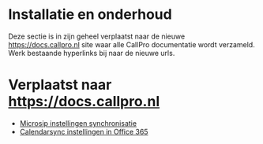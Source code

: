 # Installatie en onderhoud

Deze sectie is in zijn geheel verplaatst naar de nieuwe https://docs.callpro.nl site waar alle CallPro documentatie wordt verzameld. Werk bestaande hyperlinks bij naar de nieuwe urls.

# Verplaatst naar https://docs.callpro.nl
* [Microsip instellingen synchronisatie](https://docs.callpro.nl/install/scriptmodule/microsip-instellingen-synchronisatie/README.md)
* [Calendarsync instellingen in Office 365](https://docs.callpro.nl/manual/calendarsync/calendarsync-instellingen-office-365/)

